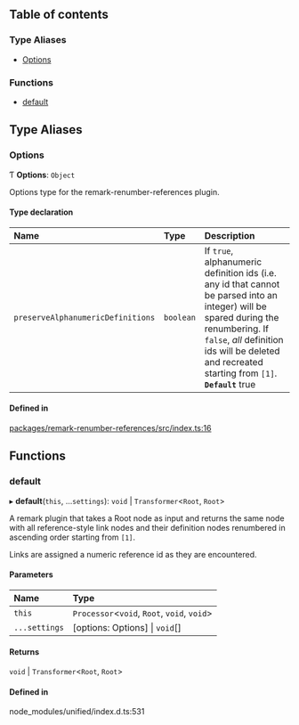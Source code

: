 ## Table of contents

### Type Aliases

- [Options][1]

### Functions

- [default][2]

## Type Aliases

### Options

Ƭ **Options**: `Object`

Options type for the remark-renumber-references plugin.

#### Type declaration

| Name                              | Type      | Description                                                                                                                                                                                                                              |
| :-------------------------------- | :-------- | :--------------------------------------------------------------------------------------------------------------------------------------------------------------------------------------------------------------------------------------- |
| `preserveAlphanumericDefinitions` | `boolean` | If `true`, alphanumeric definition ids (i.e. any id that cannot be parsed into an integer) will be spared during the renumbering. If `false`, _all_ definition ids will be deleted and recreated starting from `[1]`. **`Default`** true |

#### Defined in

[packages/remark-renumber-references/src/index.ts:16][3]

## Functions

### default

▸ **default**(`this`, ...`settings`): `void` | `Transformer`<`Root`, `Root`>

A remark plugin that takes a Root node as input and returns the same node with
all reference-style link nodes and their definition nodes renumbered in
ascending order starting from `[1]`.

Links are assigned a numeric reference id as they are encountered.

#### Parameters

| Name          | Type                                        |
| :------------ | :------------------------------------------ |
| `this`        | `Processor`<`void`, `Root`, `void`, `void`> |
| `...settings` | \[options: Options] \| `void`\[]            |

#### Returns

`void` | `Transformer`<`Root`, `Root`>

#### Defined in

node_modules/unified/index.d.ts:531

[1]: README.md#options
[2]: README.md#default
[3]:
  https://github.com/Xunnamius/unified-utils/blob/89c7e12/packages/remark-renumber-references/src/index.ts#L16
